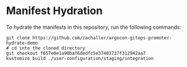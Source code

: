 # Manifest Hydration

To hydrate the manifests in this repository, run the following commands:

```shell
git clone https://github.com/zachaller/argocon-gitops-promoter-hydrate-demo
# cd into the cloned directory
git checkout f657e0e1a90baf6dedfc5e37403737f312942aa7
kustomize build ./user-configuration/staging/integration
```
